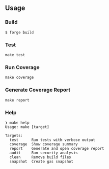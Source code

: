 ## Usage

### Build

```shell
$ forge build
```

### Test

```shell
make test
```

### Run Coverage

```shell
make coverage
```

### Generate Coverage Report

```shell
make report
```

### Help

```shell
❯ make help
Usage: make [target]

Targets:
  test      Run tests with verbose output
  coverage  Show coverage summary
  report    Generate and open coverage report
  audit     Run security analysis
  clean     Remove build files
  snapshot  Create gas snapshot
```
